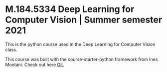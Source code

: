# M.184.5334 Deep Learning for Computer Vision | Summer semester 2021 

This is the python course used in the Deep Learning for Computer Vision class.

This course was bulit with the course-starter-python framework from Ines Montani. Check out here [Git](https://github.com/ines/course-starter-python).
